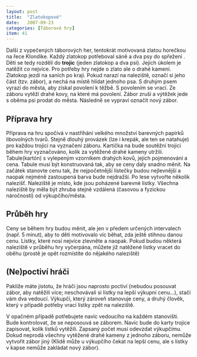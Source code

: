 ```yaml
---
layout: post
title:  "Zlatokopové"
date:   2007-09-23
categories: [Táborové hry]
item: 41
---
```

Další z vypečených táborových her, tentokrát motivovaná zlatou horečkou na řece Klondike. Každý zlatokop potřeboval sáně a dva psy do spřežení
. Děti se tedy rozdělí do **trojic** (jeden zlatokop a dva psi). Jejich úkolem je natěžit co nejvíce. Pro potřeby hry nejde o zlato ale o drahé 
kamení. Zlatokop jezdí na saních po kraji. Pokud narazí na naleziště, označí si jeho část (tzv. zábor), a nechá na místě hlídat jednoho psa. S druhým psem vyrazí do města, aby získal povolení k těžbě. S povolením se vrací. Ze záboru vytěží drahé kovy, na které má povolení. Zábor zruší a výtěžek jede s oběma psi prodat do města. Následně se vypraví označit nový zábor.
<!--more-->

Příprava hry
------
Příprava na hru spočívá v nastříhání velkého množství barevných papírků libovolných tvarů. Stejně dlouhý provázek (lze i krepák, ale ten se natahuje) pro každou trojici na vyznačení záboru. Kartička na bude soutěžní trojici během hry vyznačováno, kolik za vytěžené drahé kameny utržili. Tabule(kartón) s vylepeným vzorníkem drahých kovů, jejich pojmenování a cena. Tabule musí být konstruovaná tak, aby se ceny daly snadno měnit. Na začátek stanovte cenu tak, že nejpočetnější lístečky budou nejlevnější a naopak nejméně zastoupená barva bude nejdražší. Po lese vytvořte několik nalezišť. Naleziště je místo, kde jsou poházené barevné lístky. Všechna naleziště by měla být zhruba stejně vzdálená (časovou a fyzickou náročností) od výkupčího/města.

Průběh hry
------
Ceny se během hry budou měnit, ale jen v předem určených intervalech (např. 5 minut), aby to děti motivovalo víc běhat, zda ještě stihnou danou cenu. Lístky, které nosí nejvíce zlevněte a naopak. Pokud budou některá naleziště v průběhu hry vyčerpána, můžete již natěžené lístky vracet do oběhu (prostě je opět rozmístíte do nějakého naleziště)

(Ne)poctiví hráči
------
Pakliže máte jistotu, že hráči jsou naprosto poctiví (nebudou posouvat zábor, aby natěžili více; neschovávali si lístky na lepší výkupní cenu...), stačí vám dva vedoucí. Výkupčí, který zároveň stanovuje ceny, a druhý člověk, který v případě potřeby vrací lístky zpět na naleziště.

V opačném případě potřebujete navíc vedoucího na každém stanovišti. Bude kontrolovat, že se neposouvá se záborem. Navíc bude do karty trojice zapisovat, kolik lístků vytěžili. Zapsaný počet musí odevzdat výkupčímu. Dokud neprodá všechny vytěžené drahé kameny z jednoho záboru, nemůže vytvořit zábor jiný (Klidě může u výkupčího čekat na lepší cenu, ale s lístky v kapse nemůže zakládat nový zábor).